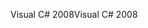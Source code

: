 <span data-ttu-id="c0ebe-101">Visual C# 2008</span><span class="sxs-lookup"><span data-stu-id="c0ebe-101">Visual C# 2008</span></span>